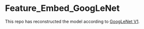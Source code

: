 # Feature_Embed_GoogLeNet
This repo has reconstructed the model according to [GoogLeNet V1](https://arxiv.org/abs/1409.4842). 
